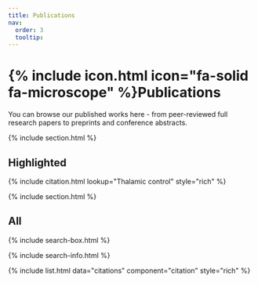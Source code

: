 ```yaml
---
title: Publications
nav:
  order: 3
  tooltip: 
---
```


# {% include icon.html icon="fa-solid fa-microscope" %}Publications

You can browse our published works here - from peer-reviewed full research papers to preprints and conference abstracts.

{% include section.html %}

## Highlighted

{% include citation.html lookup="Thalamic control" style="rich" %}

{% include section.html %}

## All

{% include search-box.html %}

{% include search-info.html %}

{% include list.html data="citations" component="citation" style="rich" %}
